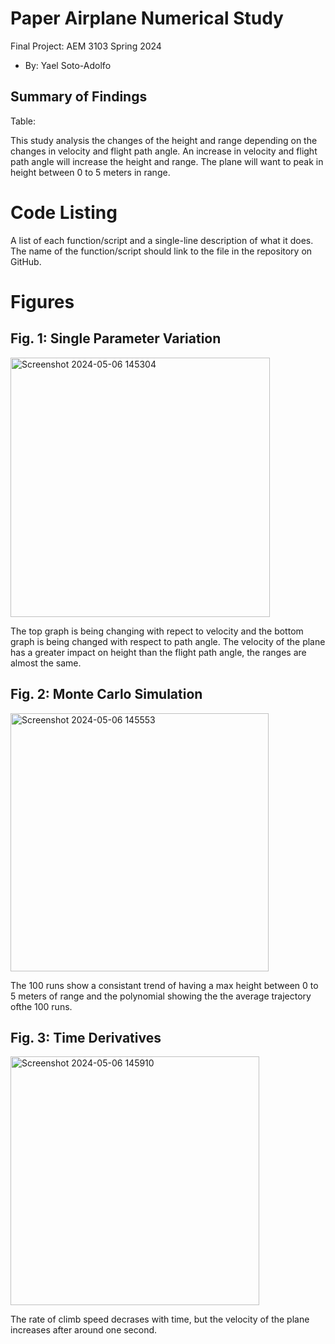   # Paper Airplane Numerical Study
  Final Project: AEM 3103 Spring 2024

  - By: Yael Soto-Adolfo

  ## Summary of Findings
  Table:

  This study analysis the changes of the height and range depending on the changes in velocity and flight path angle.
  An increase in velocity and flight path angle will increase the height and range. The plane will want to peak in height      between 0 to 5 meters in range. 
 
  # Code Listing
  A list of each function/script and a single-line description of what it does. The name of the function/script should link to the file in the repository on GitHub.

  # Figures

  ## Fig. 1: Single Parameter Variation
  <img width="415" alt="Screenshot 2024-05-06 145304" src="https://github.com/YaelSoto12/aem3103_final/assets/167140630/d3de6644-bb84-44dd-8294-68c1a5fd7b76">


  The top graph is being changing with repect to velocity and the bottom graph is being changed with respect to path angle.
  The velocity of the plane has a greater impact on height than the flight path angle, the ranges are almost the same.

  ## Fig. 2: Monte Carlo Simulation
  <img width="413" alt="Screenshot 2024-05-06 145553" src="https://github.com/YaelSoto12/aem3103_final/assets/167140630/93c46d11-6f98-4cfe-ba07-574e62d937af">


  The 100 runs show a consistant trend of having a max height between 0 to 5 meters of range and the polynomial showing the
  the average trajectory ofthe 100 runs.

 ## Fig. 3: Time Derivatives
<img width="398" alt="Screenshot 2024-05-06 145910" src="https://github.com/YaelSoto12/aem3103_final/assets/167140630/bb462415-cb94-4ad3-a7ee-697fc8382c22">



 The rate of climb speed decrases with time, but the velocity of the plane increases after around one second.
